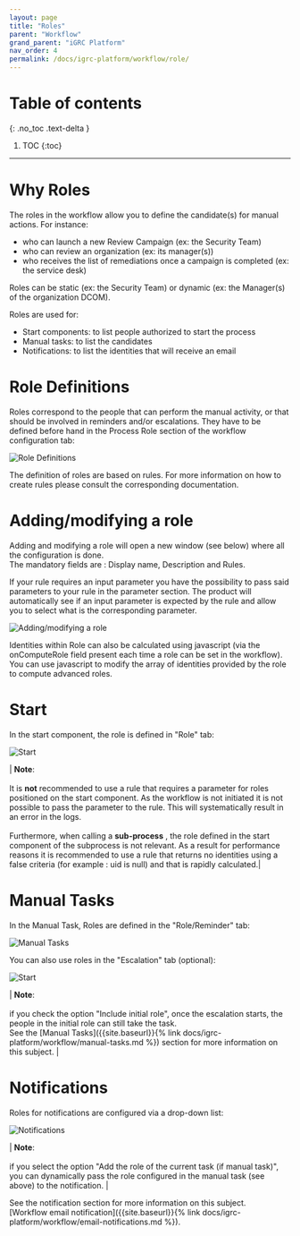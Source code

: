 ```yaml
---
layout: page
title: "Roles"
parent: "Workflow"
grand_parent: "iGRC Platform"
nav_order: 4
permalink: /docs/igrc-platform/workflow/role/
---
```


# Table of contents
{: .no_toc .text-delta }

1. TOC
{:toc}
---

# Why Roles

The roles in the workflow allow you to define the candidate(s) for manual actions. For instance:     

- who can launch a new Review Campaign (ex: the Security Team)
- who can review an organization (ex: its manager(s))
- who receives the list of remediations once a campaign is completed (ex: the service desk)

Roles can be static (ex: the Security Team) or dynamic (ex: the Manager(s) of the organization DCOM).     

Roles are used for:     

- Start components: to list people authorized to start the process
- Manual tasks: to list the candidates
- Notifications: to list the identities that will receive an email

# Role Definitions  

Roles correspond to the people that can perform the manual activity, or that should be involved in reminders and/or escalations. They have to be defined before hand in the Process Role section of the workflow configuration tab:    

![Role Definitions](../images/wf_roles.png "Role Definitions")     

The definition of roles are based on rules. For more information on how to create rules please consult the corresponding documentation.

# Adding/modifying a role

Adding and modifying a role will open a new window (see below) where all the configuration is done.   
The mandatory fields are : Display name, Description and Rules.   

If your rule requires an input parameter you have the possibility to pass said parameters to your rule in the parameter section. The product will automatically see if an input parameter is expected by the rule and allow you to select what is the corresponding parameter.   

![Adding/modifying a role](../images/RolesParameters.png "Adding/modifying a role")     

Identities within Role can also be calculated using javascript (via the onComputeRole field present each time a role can be set in the workflow).     
You can use javascript to modify the array of identities provided by the role to compute advanced roles.

# Start

In the start component, the role is defined in "Role" tab:   

![Start](../images/wf_role_start.png "Start")     

| **Note**: <br><br> It is **not** recommended to use a rule that requires a parameter for roles positioned on the start component. As the workflow is not initiated it is not possible to pass the parameter to the rule. This will systematically result in an error in the logs. <br><br>Furthermore, when calling a **sub-process** , the role defined in the start component of the subprocess is not relevant. As a result for performance reasons it is recommended to use a rule that returns no identities using a false criteria (for example : uid is null) and that is rapidly calculated.|  

# Manual Tasks

In the Manual Task, Roles are defined in the "Role/Reminder" tab:   

![Manual Tasks](../images/role_reminder.png "Manual Tasks")     

You can also use roles in the "Escalation" tab (optional):   

![Start](../images/escalation.png "Start")     

| **Note**: <br><br> if you check the option "Include initial role", once the escalation starts, the people in the initial role can still take the task.<br>See the [Manual Tasks]({{site.baseurl}}{% link docs/igrc-platform/workflow/manual-tasks.md %}) section for more information on this subject. |

# Notifications

Roles for notifications are configured via a drop-down list:   

![Notifications](../images/role_notification.png "Notifications")     

| **Note**: <br><br> if you select the option "Add the role of the current task (if manual task)", you can dynamically pass the role configured in the manual task (see above) to the notification. |

See the notification section for more information on this subject.    
[Workflow email notification]({{site.baseurl}}{% link docs/igrc-platform/workflow/email-notifications.md %}).
